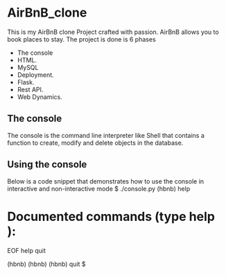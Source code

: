 # AirBnB_clone

This is my AirBnB clone Project crafted with passion. AirBnB allows you to book places to stay. The project is done is 6 phases
- The console
- HTML.
- MySQL
- Deployment.
- Flask.
- Rest API.
- Web Dynamics.

## The console
The console is the command line interpreter like Shell that contains a function to create, modify and delete objects in the database.

## Using the console 
Below is a code snippet that demonstrates how to use the console in interactive and non-interactive mode
$ ./console.py
(hbnb) help

Documented commands (type help <topic>):
========================================
EOF  help  quit

(hbnb) 
(hbnb) 
(hbnb) quit
$
